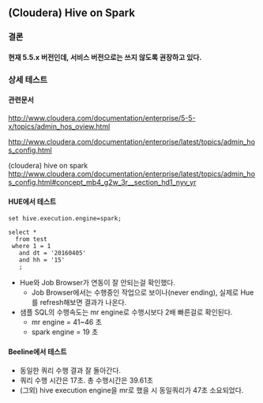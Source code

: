 ## (Cloudera) Hive on Spark
### 결론
#### 현재 5.5.x 버전인데, 서비스 버전으로는 쓰지 않도록 권장하고 있다.
### 상세 테스트
#### 관련문서
http://www.cloudera.com/documentation/enterprise/5-5-x/topics/admin_hos_oview.html

http://www.cloudera.com/documentation/enterprise/latest/topics/admin_hos_config.html

(cloudera) hive on spark 
http://www.cloudera.com/documentation/enterprise/latest/topics/admin_hos_config.html#concept_mb4_g2w_3r__section_hd1_nyv_yr

#### HUE에서 테스트
```
set hive.execution.engine=spark;

select *
  from test
 where 1 = 1
   and dt = '20160405' 
   and hh = '15'
   ;
```

- Hue와 Job Browser가 연동이 잘 안되는걸 확인했다.
  - Job Browser에서는 수행중인 작업으로 보이나(never ending), 실제로 Hue를 refresh해보면 결과가 나온다.
- 샘플 SQL의 수행속도는 mr engine로 수행시보다 2배 빠른걸로 확인된다.
  - mr engine = 41~46 초
  - spark engine = 19 초
  

#### Beeline에서 테스트
- 동일한 쿼리 수행 결과 잘 돌아간다.
- 쿼리 수행 시간은 17초. 총 수행시간은 39.61초
- (그외) hive execution engine을 mr로 했을 시 동일쿼리가 47초 소요되었다.
